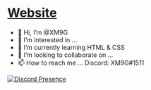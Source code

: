 # [Website](https://xm9g.github.io/XM9G/)
- 👋 Hi, I’m @XM9G
- 👀 I’m interested in ...
- 🌱 I’m currently learning HTML & CSS
- 💞️ I’m looking to collaborate on ...
- 📫 How to reach me ... Discord: XM9G#1511

[![Discord Presence](https://lanyard.cnrad.dev/api/780303451980038165)](https://discord.com/users/780303451980038165)
<!---
XM9G/XM9G is a ✨ special ✨ repository because its `README.md` (this file) appears on your GitHub profile.
You can click the Preview link to take a look at your changes.
--->
